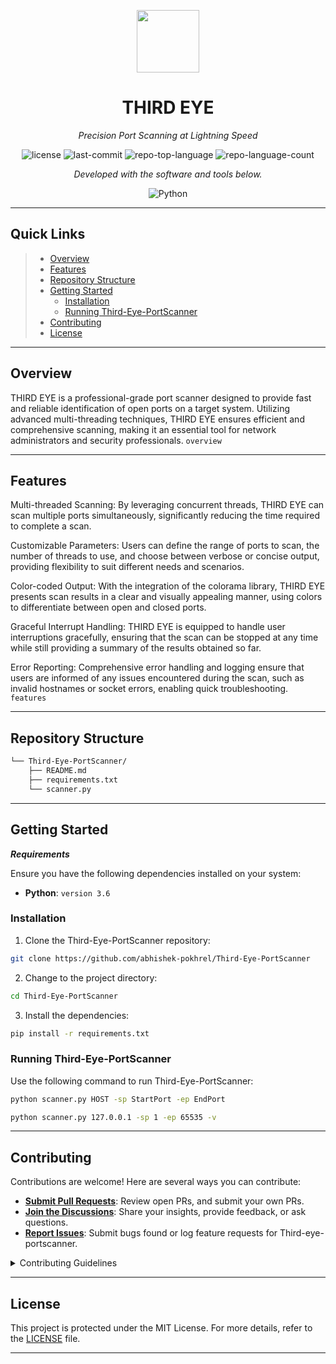 <p align="center">
  <img src="https://cdn-icons-png.flaticon.com/512/6295/6295417.png" width="100" />
</p>
<p align="center">
    <h1 align="center">THIRD EYE</h1>
</p>
<p align="center">
    <em>Precision Port Scanning at Lightning Speed</em>
</p>
<p align="center">
    <img src="https://img.shields.io/github/license/abhishek-pokhrel/Third-Eye-PortScanner?style=flat&color=0080ff" alt="license">
    <img src="https://img.shields.io/github/last-commit/abhishek-pokhrel/Third-Eye-PortScanner?style=flat&logo=git&logoColor=white&color=0080ff" alt="last-commit">
    <img src="https://img.shields.io/github/languages/top/abhishek-pokhrel/Third-Eye-PortScanner?style=flat&color=0080ff" alt="repo-top-language">
    <img src="https://img.shields.io/github/languages/count/abhishek-pokhrel/Third-Eye-PortScanner?style=flat&color=0080ff" alt="repo-language-count">
<p>
<p align="center">
        <em>Developed with the software and tools below.</em>
</p>
<p align="center">
    <img src="https://img.shields.io/badge/Python-3776AB.svg?style=flat&logo=Python&logoColor=white" alt="Python">
</p>
<hr>

##  Quick Links

> - [ Overview](#overview)
> - [ Features](#features)
> - [ Repository Structure](#repository-structure)
> - [ Getting Started](#getting-started)
>   - [ Installation](#installation)
>   - [ Running Third-Eye-PortScanner](#running-Third-Eye-PortScanner)
> - [ Contributing](#contributing)
> - [ License](#license)

---

##  Overview

THIRD EYE is a professional-grade port scanner designed to provide fast and reliable identification of open ports on a target system. Utilizing advanced multi-threading techniques, THIRD EYE ensures efficient and comprehensive scanning, making it an essential tool for network administrators and security professionals. `overview`

---

##  Features

Multi-threaded Scanning: By leveraging concurrent threads, THIRD EYE can scan multiple ports simultaneously, significantly reducing the time required to complete a scan.

Customizable Parameters: Users can define the range of ports to scan, the number of threads to use, and choose between verbose or concise output, providing flexibility to suit different needs and scenarios.

Color-coded Output: With the integration of the colorama library, THIRD EYE presents scan results in a clear and visually appealing manner, using colors to differentiate between open and closed ports.

Graceful Interrupt Handling: THIRD EYE is equipped to handle user interruptions gracefully, ensuring that the scan can be stopped at any time while still providing a summary of the results obtained so far.

Error Reporting: Comprehensive error handling and logging ensure that users are informed of any issues encountered during the scan, such as invalid hostnames or socket errors, enabling quick troubleshooting. `features`

---

##  Repository Structure

```sh
└── Third-Eye-PortScanner/
    ├── README.md
    ├── requirements.txt
    └── scanner.py
```

---

##  Getting Started

***Requirements***

Ensure you have the following dependencies installed on your system:

* **Python**: `version 3.6`

###  Installation

1. Clone the Third-Eye-PortScanner repository:

```sh
git clone https://github.com/abhishek-pokhrel/Third-Eye-PortScanner
```

2. Change to the project directory:

```sh
cd Third-Eye-PortScanner
```

3. Install the dependencies:

```sh
pip install -r requirements.txt
```

###  Running Third-Eye-PortScanner

Use the following command to run Third-Eye-PortScanner:

```sh
python scanner.py HOST -sp StartPort -ep EndPort

python scanner.py 127.0.0.1 -sp 1 -ep 65535 -v
```

---

##  Contributing

Contributions are welcome! Here are several ways you can contribute:

- **[Submit Pull Requests](https://github.com/abhishek-pokhrel/Third-Eye-PortScanner/blob/main/CONTRIBUTING.md)**: Review open PRs, and submit your own PRs.
- **[Join the Discussions](https://github.com/abhishek-pokhrel/Third-Eye-PortScanner/discussions)**: Share your insights, provide feedback, or ask questions.
- **[Report Issues](https://github.com/abhishek-pokhrel/Third-Eye-PortScanner/issues)**: Submit bugs found or log feature requests for Third-eye-portscanner.

<details closed>
    <summary>Contributing Guidelines</summary>

1. **Fork the Repository**: Start by forking the project repository to your GitHub account.
2. **Clone Locally**: Clone the forked repository to your local machine using a Git client.
   ```sh
   git clone https://github.com/abhishek-pokhrel/Third-Eye-PortScanner
   ```
3. **Create a New Branch**: Always work on a new branch, giving it a descriptive name.
   ```sh
   git checkout -b new-feature-x
   ```
4. **Make Your Changes**: Develop and test your changes locally.
5. **Commit Your Changes**: Commit with a clear message describing your updates.
   ```sh
   git commit -m 'Implemented new feature x.'
   ```
6. **Push to GitHub**: Push the changes to your forked repository.
   ```sh
   git push origin new-feature-x
   ```
7. **Submit a Pull Request**: Create a PR against the original project repository. Clearly describe the changes and their motivations.

Once your PR is reviewed and approved, it will be merged into the main branch.

</details>

---

##  License

This project is protected under the MIT License. For more details, refer to the [LICENSE](https://github.com/abhishek-pokhrel/Third-Eye-PortScanner/blob/master/LICENSE) file.

---
